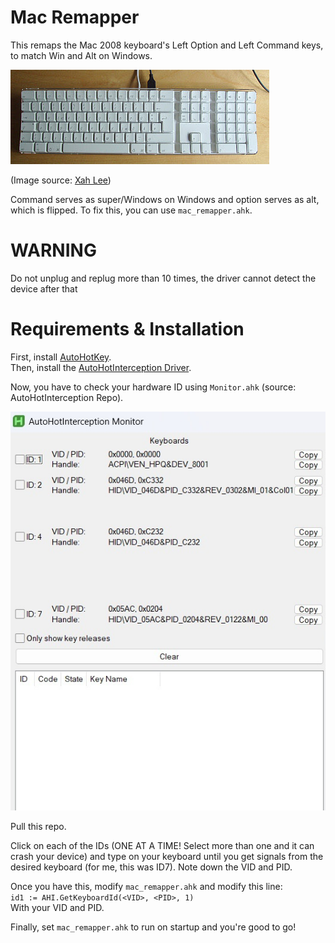 # Mac Remapper

This remaps the Mac 2008 keyboard's Left Option and Left Command keys, to match Win and Alt on Windows.

![Mac Keyboard](images/mac_keyboard.jpg)

(Image source: [Xah Lee](http://xahlee.info/kbd/apple_keyboard_history.html))

Command serves as super/Windows on Windows and option serves as alt, which is flipped. To fix this, you can use `mac_remapper.ahk`.

# WARNING
Do not unplug and replug more than 10 times, the driver cannot detect the device after that


# Requirements & Installation
First, install [AutoHotKey](https://www.autohotkey.com/). <br> Then, install the [AutoHotInterception Driver](https://github.com/evilC/AutoHotInterception).

Now, you have to check your hardware ID using `Monitor.ahk` (source: AutoHotInterception Repo).

![AHInterception Monitor](Images/monitor.jpg)

Pull this repo.

Click on each of the IDs (ONE AT A TIME! Select more than one and it can crash your device) and type on your keyboard until you get signals from the desired keyboard (for me, this was ID7). Note down the VID and PID.

Once you have this, modify `mac_remapper.ahk` and modify this line: <br>
`id1 := AHI.GetKeyboardId(<VID>, <PID>, 1)` <br>
With your VID and PID.

Finally, set `mac_remapper.ahk` to run on startup and you're good to go!

